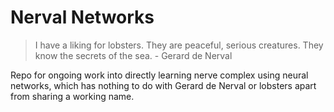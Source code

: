 # Nerval Networks

>  I have a liking for lobsters. They are peaceful, serious creatures. They know the secrets of the sea. - Gerard de Nerval

Repo for ongoing work into directly learning nerve complex using neural networks, which has nothing to do with Gerard de Nerval or lobsters apart from sharing a working name. 

